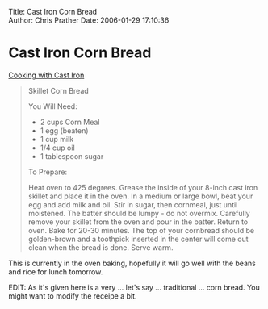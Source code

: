 Title: Cast Iron Corn Bread  
Author: Chris Prather
Date: 2006-01-29 17:10:36

# Cast Iron Corn Bread
<a title="Cooking with Cast Iron" href="http://www.frugalfun.com/castiron.html">Cooking with Cast Iron</a>
<blockquote>
<p>Skillet Corn Bread

<p>You Will Need:
<ul>
<li>2 cups Corn Meal
<li>1 egg (beaten)
<li>1 cup milk
<li>1/4 cup oil
<li>1 tablespoon sugar
</ul>
<p>To Prepare:
<p>Heat oven to 425 degrees. Grease the inside of your 8-inch cast iron skillet and place it in the oven. In a medium or large bowl, beat your egg and add milk and oil. Stir in sugar, then cornmeal, just until moistened. The batter should be lumpy - do not overmix. Carefully remove your skillet from the oven and pour in the batter. Return to oven. Bake for 20-30 minutes. The top of your cornbread should be golden-brown and a toothpick inserted in the center will come out clean when the bread is done. Serve warm.
</blockquote>

This is currently in the oven baking, hopefully it will go well with the beans and rice for lunch tomorrow.

EDIT: As it's given here is a very ... let's say ... traditional ... corn bread. You might want to modify the receipe  a bit.
